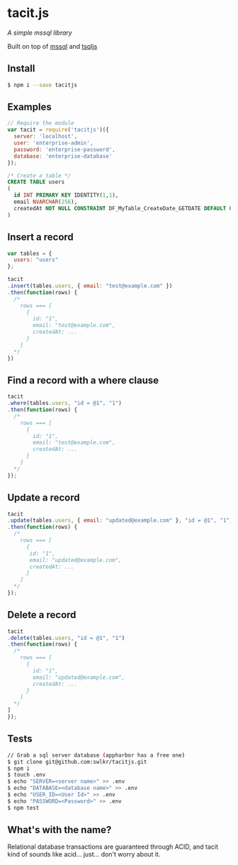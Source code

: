 # tacit.js
_A simple mssql library_

Built on top of [mssql](https://github.com/patriksimek/node-mssql) and [tsqljs](https://github.com/swlkr/tsqljs)

## Install

```bash
$ npm i --save tacitjs
```

## Examples

```js
// Require the module
var tacit = require('tacitjs')({
  server: 'localhost',
  user: 'enterprise-admin',
  password: 'enterprise-password',
  database: 'enterprise-database'
});
```

```sql
/* Create a table */
CREATE TABLE users
(
  id INT PRIMARY KEY IDENTITY(1,1),
  email NVARCHAR(256),
  createdAt NOT NULL CONSTRAINT DF_MyTable_CreateDate_GETDATE DEFAULT GETDATE()
)
```

## Insert a record

```js
var tables = {
  users: "users"
};

tacit
.insert(tables.users, { email: "test@example.com" })
.then(function(rows) {
  /*
    rows === [
      {
        id: "1",
        email: "test@example.com",
        createdAt: ...
      }
    ]
  */
})
```

## Find a record with a where clause

```js
tacit
.where(tables.users, "id = @1", "1")
.then(function(rows) {
  /*
    rows === [
      {
        id: "1",
        email: "test@example.com",
        createdAt: ...
      }
    ]
  */
});
```

## Update a record

```js
tacit
.update(tables.users, { email: "updated@example.com" }, "id = @1", "1")
.then(function(rows) {
  /*
    rows === [
      {
       id: "1",
       email: "updated@example.com",
       createdAt: ...
      }
    ]
  */
});
```


## Delete a record

```js
tacit
.delete(tables.users, "id = @1", "1")
.then(function(rows) {
  /*
    rows === [
      {
        id: "1",
        email: "updated@example.com",
        createdAt: ...
      }
    ]
  */
]
});
```

## Tests

```bash
// Grab a sql server database (appharbor has a free one)
$ git clone git@github.com:swlkr/tacitjs.git
$ npm i
$ touch .env
$ echo "SERVER=<server name>" >> .env
$ echo "DATABASE=<database name>" >> .env
$ echo "USER_ID=<User Id>" >> .env
$ echo "PASSWORD=<Password>" >> .env
$ npm test
```

## What's with the name?

Relational database transactions are guaranteed through ACID, and tacit kind of
sounds like acid... just... don't worry about it.
